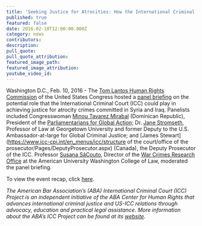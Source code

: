 ```yaml
---
title: 'Seeking Justice for Atrocities: How the International Criminal Court Could Advance Accountability in Iraq and Syria'
published: true
featured: false
date: 2016-02-10T12:00:00.000Z
category: news
contributors:
description:
pull_quote:
pull_quote_attribution:
featured_image_path:
featured_image_attribution:
youtube_video_id:
---
```



Washington D.C., Feb. 10, 2016 - The [Tom Lantos Human Rights Commission](https://humanrightscommission.house.gov/) of the United States Congress hosted a [panel briefing](https://humanrightscommission.house.gov/events/hearings/seeking-justice-atrocities-how-international-criminal-court-could-advance) on the potential role that the International Criminal Court (ICC) could play in achieving justice for atrocity crimes committed in Syria and Iraq. Panelists included Congresswoman [Minou Tavarez Mirabal](http://www.pgaction.org/about/whos-who.html) (Dominican Republic), President of the [Parliamentarians for Global Action](http://www.pgaction.org/); Dr. [Jane Stromseth](https://www.law.georgetown.edu/faculty/stromseth-jane-e.cfm), Professor of Law at Georgetown University and former Deputy to the U.S. Ambassador-at-large for Global Criminal Justice; and [James Stewart](https://www.icc-cpi.int/en_menus/icc/structure of the court/office of the prosecutor/Pages/DeputyProsecutor.aspx) (Canada), the Deputy Prosecutor of the ICC. Professor [Susana S&aacute;Couto](https://www.wcl.american.edu/faculty/sacouto/), Director of the [War Crimes Research Office](https://www.wcl.american.edu/warcrimes/) at the American University Washington College of Law, moderated the panel briefing.

To view the event recap, click [here](https://www.international-criminal-justice-today.org/events/seeking-justice-for-atrocities-how-the-international-criminal-court-could-advance-accountability-in-iraq-and-syria/).

*The American Bar Association’s (ABA) International Criminal Court (ICC) Project is an independent initiative of the ABA Center for Human Rights that advances international criminal justice and US-ICC relations through advocacy, education and practical legal assistance. More information about the ABA’s ICC Project can be found at its&nbsp;[website](http://www.aba-icc.org/).*